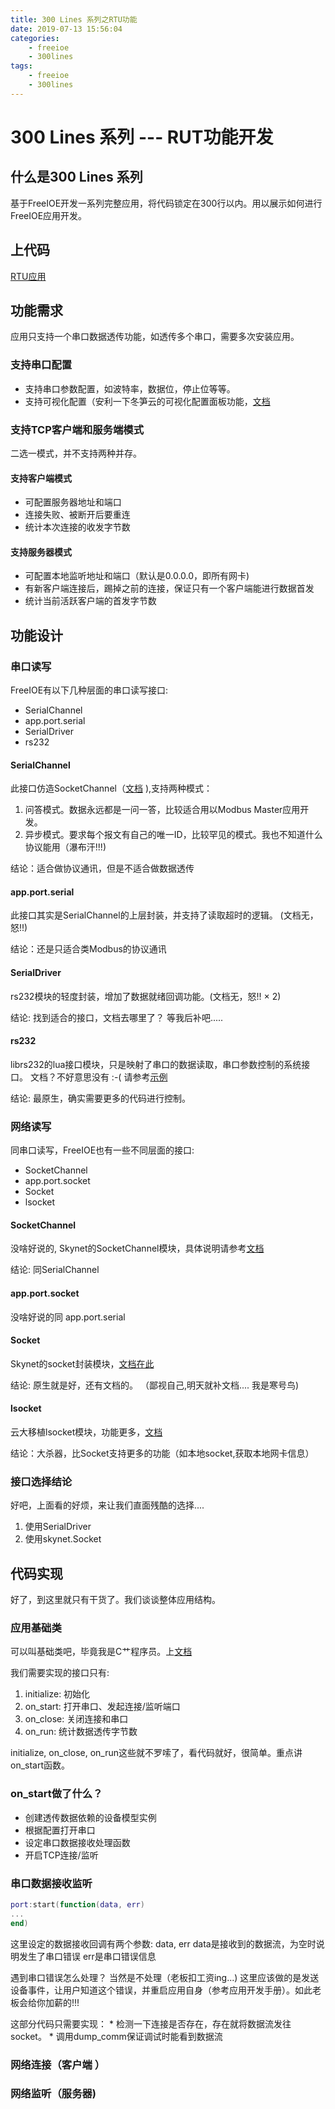 ```yaml
---
title: 300 Lines 系列之RTU功能
date: 2019-07-13 15:56:04
categories:
	- freeioe
	- 300lines
tags:
	- freeioe
	- 300lines
---
```


# 300 Lines 系列 --- RUT功能开发

## 什么是300 Lines 系列

基于FreeIOE开发一系列完整应用，将代码锁定在300行以内。用以展示如何进行FreeIOE应用开发。

## 上代码

[RTU应用](https://github.com/freeioe/freeioe_example_apps/blob/master/rtu/app.lua)


## 功能需求

应用只支持一个串口数据透传功能，如透传多个串口，需要多次安装应用。

### 支持串口配置

* 支持串口参数配置，如波特率，数据位，停止位等等。
* 支持可视化配置（安利一下冬笋云的可视化配置面板功能，[文档](https://github.com/thingsroot/docs/blob/master/Development/thingscloud/visual_config_ui/README.md)

### 支持TCP客户端和服务端模式

二选一模式，并不支持两种并存。

#### 支持客户端模式

* 可配置服务器地址和端口
* 连接失败、被断开后要重连
* 统计本次连接的收发字节数

#### 支持服务器模式

* 可配置本地监听地址和端口（默认是0.0.0.0，即所有网卡)
* 有新客户端连接后，踢掉之前的连接，保证只有一个客户端能进行数据首发
* 统计当前活跃客户端的首发字节数

## 功能设计

### 串口读写

FreeIOE有以下几种层面的串口读写接口:

* SerialChannel
* app.port.serial
* SerialDriver
* rs232

#### SerialChannel

此接口仿造SocketChannel（[文档](https://github.com/cloudwu/skynet/wiki/SocketChannel) ),支持两种模式：
1. 问答模式。数据永远都是一问一答，比较适合用以Modbus Master应用开发。
2. 异步模式。要求每个报文有自己的唯一ID，比较罕见的模式。我也不知道什么协议能用（瀑布汗!!!)

结论：适合做协议通讯，但是不适合做数据透传

#### app.port.serial

此接口其实是SerialChannel的上层封装，并支持了读取超时的逻辑。 (文档无，怒!!)

结论：还是只适合类Modbus的协议通讯

#### SerialDriver

rs232模块的轻度封装，增加了数据就绪回调功能。(文档无，怒!! × 2)

结论: 找到适合的接口，文档去哪里了？ 等我后补吧.....

#### rs232

librs232的lua接口模块，只是映射了串口的数据读取，串口参数控制的系统接口。 文档？不好意思没有 :-(  请参考[示例](https://github.com/srdgame/librs232/blob/master/doc/example.lua)

结论: 最原生，确实需要更多的代码进行控制。

### 网络读写

同串口读写，FreeIOE也有一些不同层面的接口:

* SocketChannel
* app.port.socket
* Socket
* lsocket

#### SocketChannel

没啥好说的, Skynet的SocketChannel模块，具体说明请参考[文档](https://github.com/cloudwu/skynet/wiki/SocketChannel)

结论: 同SerialChannel

#### app.port.socket

没啥好说的同 app.port.serial

#### Socket

Skynet的socket封装模块，[文档在此](https://github.com/cloudwu/skynet/wiki/Socket)

结论: 原生就是好，还有文档的。 （鄙视自己,明天就补文档.... 我是寒号鸟)

#### lsocket

云大移植lsocket模块，功能更多，[文档](https://github.com/cloudwu/lsocket/tree/master/doc)

结论：大杀器，比Socket支持更多的功能（如本地socket,获取本地网卡信息） 

### 接口选择结论

好吧，上面看的好烦，来让我们直面残酷的选择....
1. 使用SerialDriver
2. 使用skynet.Socket

## 代码实现

好了，到这里就只有干货了。我们谈谈整体应用结构。

### 应用基础类

可以叫基础类吧，毕竟我是C艹程序员。上[文档](https://github.com/freeioe/freeioe_app_api_book/blob/master/app/base/init.md)

我们需要实现的接口只有:

1. initialize: 初始化
2. on_start: 打开串口、发起连接/监听端口
3. on_close: 关闭连接和串口
4. on_run: 统计数据透传字节数

initialize, on_close, on_run这些就不罗嗦了，看代码就好，很简单。重点讲on_start函数。

### on_start做了什么？

* 创建透传数据依赖的设备模型实例
* 根据配置打开串口
* 设定串口数据接收处理函数
* 开启TCP连接/监听

### 串口数据接收监听

``` lua
port:start(function(data, err)
...
end)
```

这里设定的数据接收回调有两个参数: data, err
data是接收到的数据流，为空时说明发生了串口错误
err是串口错误信息

遇到串口错误怎么处理？ 当然是不处理（老板扣工资ing...)
这里应该做的是发送设备事件，让用户知道这个错误，并重启应用自身（参考应用开发手册）。如此老板会给你加薪的!!!

这部分代码只需要实现：
	* 检测一下连接是否存在，存在就将数据流发往socket。
	* 调用dump_comm保证调试时能看到数据流

### 网络连接（客户端 ）

### 网络监听（服务器)


